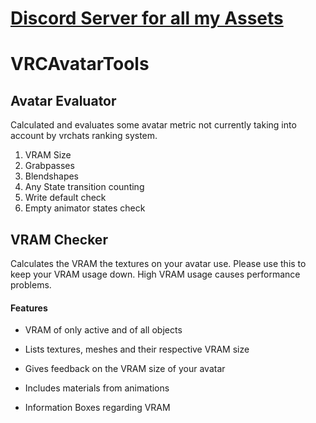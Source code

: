 # [Discord Server for all my Assets](https://discord.thryrallo.de/)

# VRCAvatarTools
 
## Avatar Evaluator
Calculated and evaluates some avatar metric not currently taking into account by vrchats ranking system.
1. VRAM Size
2. Grabpasses
3. Blendshapes
4. Any State transition counting
5. Write default check
6. Empty animator states check
 
## VRAM Checker
Calculates the VRAM the textures on your avatar use.
Please use this to keep your VRAM usage down. High VRAM usage causes performance problems.
#### Features
- VRAM of only active and of all objects
- Lists textures, meshes and their respective VRAM size
- Gives feedback on the VRAM size of your avatar

- Includes materials from animations
- Information Boxes regarding VRAM
